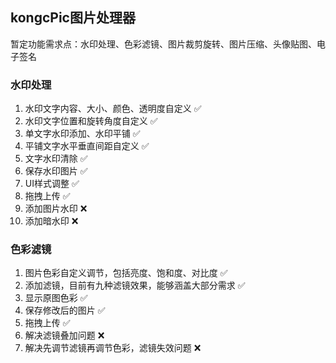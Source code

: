 ## kongcPic图片处理器

暂定功能需求点：水印处理、色彩滤镜、图片裁剪旋转、图片压缩、头像贴图、电子签名

### 水印处理
1. 水印文字内容、大小、颜色、透明度自定义 ✅
2. 水印文字位置和旋转角度自定义 ✅
3. 单文字水印添加、水印平铺 ✅
4. 平铺文字水平垂直间距自定义 ✅
5. 文字水印清除 ✅
6. 保存水印图片 ✅
7. UI样式调整 ✅
8. 拖拽上传 ✅
9. 添加图片水印 ❌
10. 添加暗水印 ❌

### 色彩滤镜
1. 图片色彩自定义调节，包括亮度、饱和度、对比度 ✅
2. 添加滤镜，目前有九种滤镜效果，能够涵盖大部分需求 ✅
3. 显示原图色彩 ✅
4. 保存修改后的图片 ✅
5. 拖拽上传 ✅
6. 解决滤镜叠加问题 ❌
7. 解决先调节滤镜再调节色彩，滤镜失效问题 ❌